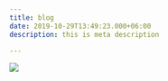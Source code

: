 ```yaml
---
title: blog
date: 2019-10-29T13:49:23.000+06:00
description: this is meta description

---
```

![](/uploads/untitled-design-7.png)